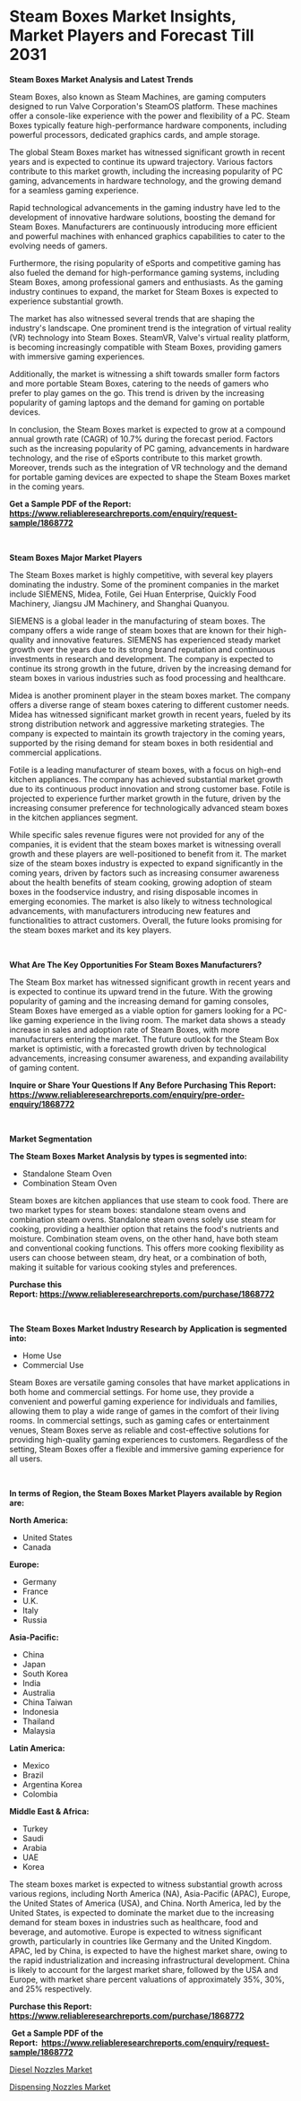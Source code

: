 <p><h1>Steam Boxes Market Insights, Market Players and Forecast Till 2031</h1></p><p><strong>Steam Boxes Market Analysis and Latest Trends</strong></p>
<p><p>Steam Boxes, also known as Steam Machines, are gaming computers designed to run Valve Corporation's SteamOS platform. These machines offer a console-like experience with the power and flexibility of a PC. Steam Boxes typically feature high-performance hardware components, including powerful processors, dedicated graphics cards, and ample storage.</p><p>The global Steam Boxes market has witnessed significant growth in recent years and is expected to continue its upward trajectory. Various factors contribute to this market growth, including the increasing popularity of PC gaming, advancements in hardware technology, and the growing demand for a seamless gaming experience.</p><p>Rapid technological advancements in the gaming industry have led to the development of innovative hardware solutions, boosting the demand for Steam Boxes. Manufacturers are continuously introducing more efficient and powerful machines with enhanced graphics capabilities to cater to the evolving needs of gamers.</p><p>Furthermore, the rising popularity of eSports and competitive gaming has also fueled the demand for high-performance gaming systems, including Steam Boxes, among professional gamers and enthusiasts. As the gaming industry continues to expand, the market for Steam Boxes is expected to experience substantial growth.</p><p>The market has also witnessed several trends that are shaping the industry's landscape. One prominent trend is the integration of virtual reality (VR) technology into Steam Boxes. SteamVR, Valve's virtual reality platform, is becoming increasingly compatible with Steam Boxes, providing gamers with immersive gaming experiences.</p><p>Additionally, the market is witnessing a shift towards smaller form factors and more portable Steam Boxes, catering to the needs of gamers who prefer to play games on the go. This trend is driven by the increasing popularity of gaming laptops and the demand for gaming on portable devices.</p><p>In conclusion, the Steam Boxes market is expected to grow at a compound annual growth rate (CAGR) of 10.7% during the forecast period. Factors such as the increasing popularity of PC gaming, advancements in hardware technology, and the rise of eSports contribute to this market growth. Moreover, trends such as the integration of VR technology and the demand for portable gaming devices are expected to shape the Steam Boxes market in the coming years.</p></p>
<p><strong>Get a Sample PDF of the Report:&nbsp; <a href="https://www.reliableresearchreports.com/enquiry/request-sample/1868772">https://www.reliableresearchreports.com/enquiry/request-sample/1868772</a></strong></p>
<p>&nbsp;</p>
<p><strong>Steam Boxes Major Market Players</strong></p>
<p><p>The Steam Boxes market is highly competitive, with several key players dominating the industry. Some of the prominent companies in the market include SIEMENS, Midea, Fotile, Gei Huan Enterprise, Quickly Food Machinery, Jiangsu JM Machinery, and Shanghai Quanyou. </p><p>SIEMENS is a global leader in the manufacturing of steam boxes. The company offers a wide range of steam boxes that are known for their high-quality and innovative features. SIEMENS has experienced steady market growth over the years due to its strong brand reputation and continuous investments in research and development. The company is expected to continue its strong growth in the future, driven by the increasing demand for steam boxes in various industries such as food processing and healthcare. </p><p>Midea is another prominent player in the steam boxes market. The company offers a diverse range of steam boxes catering to different customer needs. Midea has witnessed significant market growth in recent years, fueled by its strong distribution network and aggressive marketing strategies. The company is expected to maintain its growth trajectory in the coming years, supported by the rising demand for steam boxes in both residential and commercial applications. </p><p>Fotile is a leading manufacturer of steam boxes, with a focus on high-end kitchen appliances. The company has achieved substantial market growth due to its continuous product innovation and strong customer base. Fotile is projected to experience further market growth in the future, driven by the increasing consumer preference for technologically advanced steam boxes in the kitchen appliances segment. </p><p>While specific sales revenue figures were not provided for any of the companies, it is evident that the steam boxes market is witnessing overall growth and these players are well-positioned to benefit from it. The market size of the steam boxes industry is expected to expand significantly in the coming years, driven by factors such as increasing consumer awareness about the health benefits of steam cooking, growing adoption of steam boxes in the foodservice industry, and rising disposable incomes in emerging economies. The market is also likely to witness technological advancements, with manufacturers introducing new features and functionalities to attract customers. Overall, the future looks promising for the steam boxes market and its key players.</p></p>
<p>&nbsp;</p>
<p><strong>What Are The Key Opportunities For Steam Boxes Manufacturers?</strong></p>
<p><p>The Steam Box market has witnessed significant growth in recent years and is expected to continue its upward trend in the future. With the growing popularity of gaming and the increasing demand for gaming consoles, Steam Boxes have emerged as a viable option for gamers looking for a PC-like gaming experience in the living room. The market data shows a steady increase in sales and adoption rate of Steam Boxes, with more manufacturers entering the market. The future outlook for the Steam Box market is optimistic, with a forecasted growth driven by technological advancements, increasing consumer awareness, and expanding availability of gaming content.</p></p>
<p><strong>Inquire or Share Your Questions If Any Before Purchasing This Report: <a href="https://www.reliableresearchreports.com/enquiry/pre-order-enquiry/1868772">https://www.reliableresearchreports.com/enquiry/pre-order-enquiry/1868772</a></strong></p>
<p>&nbsp;</p>
<p><strong>Market Segmentation</strong></p>
<p><strong>The Steam Boxes Market Analysis by types is segmented into:</strong></p>
<p><ul><li>Standalone Steam Oven</li><li>Combination Steam Oven</li></ul></p>
<p><p>Steam boxes are kitchen appliances that use steam to cook food. There are two market types for steam boxes: standalone steam ovens and combination steam ovens. Standalone steam ovens solely use steam for cooking, providing a healthier option that retains the food's nutrients and moisture. Combination steam ovens, on the other hand, have both steam and conventional cooking functions. This offers more cooking flexibility as users can choose between steam, dry heat, or a combination of both, making it suitable for various cooking styles and preferences.</p></p>
<p><strong>Purchase this Report:&nbsp;<a href="https://www.reliableresearchreports.com/purchase/1868772">https://www.reliableresearchreports.com/purchase/1868772</a></strong></p>
<p>&nbsp;</p>
<p><strong>The Steam Boxes Market Industry Research by Application is segmented into:</strong></p>
<p><ul><li>Home Use</li><li>Commercial Use</li></ul></p>
<p><p>Steam Boxes are versatile gaming consoles that have market applications in both home and commercial settings. For home use, they provide a convenient and powerful gaming experience for individuals and families, allowing them to play a wide range of games in the comfort of their living rooms. In commercial settings, such as gaming cafes or entertainment venues, Steam Boxes serve as reliable and cost-effective solutions for providing high-quality gaming experiences to customers. Regardless of the setting, Steam Boxes offer a flexible and immersive gaming experience for all users.</p></p>
<p>&nbsp;</p>
<p><strong>In terms of Region, the Steam Boxes Market Players available by Region are:</strong></p>
<p>
    <p> <strong> North America: </strong>
        <ul>
            <li>United States</li>
            <li>Canada</li>
        </ul>
        </p> 
    <p> <strong> Europe: </strong>
        <ul>
            <li>Germany</li>
            <li>France</li>
            <li>U.K.</li>
            <li>Italy</li>
            <li>Russia</li>
        </ul>
        </p> 
    <p> <strong> Asia-Pacific: </strong>
        <ul>
            <li>China</li>
            <li>Japan</li>
            <li>South Korea</li>
            <li>India</li>
            <li>Australia</li>
            <li>China Taiwan</li>
            <li>Indonesia</li>
            <li>Thailand</li>
            <li>Malaysia</li>
        </ul>
        </p> 
    <p> <strong> Latin America: </strong>
        <ul>
            <li>Mexico</li>
            <li>Brazil</li>
            <li>Argentina Korea</li>
            <li>Colombia</li>
        </ul>
        </p> 
    <p> <strong> Middle East & Africa: </strong>
        <ul>
            <li>Turkey</li>
            <li>Saudi</li>
            <li>Arabia</li>
            <li>UAE</li>
            <li>Korea</li>
        </ul>
    </p>
    </p>
<p><p>The steam boxes market is expected to witness substantial growth across various regions, including North America (NA), Asia-Pacific (APAC), Europe, the United States of America (USA), and China. North America, led by the United States, is expected to dominate the market due to the increasing demand for steam boxes in industries such as healthcare, food and beverage, and automotive. Europe is expected to witness significant growth, particularly in countries like Germany and the United Kingdom. APAC, led by China, is expected to have the highest market share, owing to the rapid industrialization and increasing infrastructural development. China is likely to account for the largest market share, followed by the USA and Europe, with market share percent valuations of approximately 35%, 30%, and 25% respectively.</p></p>
<p><strong>Purchase this Report: <a href="https://www.reliableresearchreports.com/purchase/1868772">https://www.reliableresearchreports.com/purchase/1868772</a></strong></p>
<p>&nbsp;<strong>Get a Sample PDF of the Report:&nbsp;&nbsp;<a href="https://www.reliableresearchreports.com/enquiry/request-sample/1868772">https://www.reliableresearchreports.com/enquiry/request-sample/1868772</a></strong></p>
<p><strong></strong></p>
<p><p><a href="https://github.com/chartsaturn/Market-Research-Report-List-1/blob/main/diesel-nozzles-market.md">Diesel Nozzles Market</a></p><p><a href="https://github.com/Triciasol/Market-Research-Report-List-1/blob/main/dispensing-nozzles-market.md">Dispensing Nozzles Market</a></p></p>